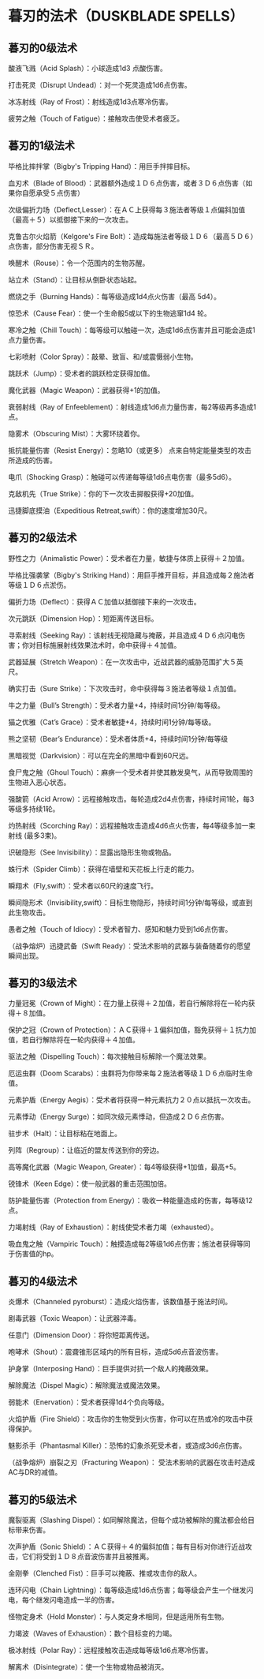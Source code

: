 # 暮刃的法术（DUSKBLADE SPELLS）

 

## 暮刃的0级法术

酸液飞溅（Acid Splash）：小球造成1d3 点酸伤害。

打击死灵（Disrupt Undead）：对一个死灵造成1d6点伤害。

冰冻射线（Ray of Frost）：射线造成1d3点寒冷伤害。

疲劳之触（Touch of Fatigue）：接触攻击使受术者疲乏。

 

## 暮刃的1级法术

毕格比摔拌掌（Bigby's Tripping Hand）：用巨手拌摔目标。

血刃术（Blade of Blood）：武器额外造成１Ｄ６点伤害，或者３Ｄ６点伤害（如果你自愿承受５点伤害）

次级偏折力场（Deflect,Lesser）：在ＡＣ上获得每３施法者等级１点偏斜加值（最高＋５）以抵御接下来的一次攻击。

克鲁古尔火焰箭（Kelgore's Fire Bolt）：造成每施法者等级１Ｄ６（最高５Ｄ６）点伤害，部分伤害无视ＳＲ。

唤醒术（Rouse）：令一个范围内的生物苏醒。

站立术（Stand）：让目标从倒卧状态站起。

燃烧之手（Burning Hands）：每等级造成1d4点火伤害（最高 5d4）。

惊恐术（Cause Fear）：使一个生命骰5或以下的生物逃窜1d4 轮。

寒冷之触（Chill Touch）：每等级可以触碰一次，造成1d6点伤害并且可能会造成1点力量伤害。

七彩喷射（Color Spray）：敲晕、致盲、和/或震慑弱小生物。

跳跃术（Jump）：受术者的跳跃检定获得加值。

魔化武器（Magic Weapon）：武器获得+1的加值。

衰弱射线（Ray of Enfeeblement）：射线造成1d6点力量伤害，每2等级再多造成1点。

隐雾术（Obscuring Mist）：大雾环绕着你。

抵抗能量伤害（Resist Energy）：忽略10（或更多） 点来自特定能量类型的攻击所造成的伤害。

电爪（Shocking Grasp）：触碰可以传递每等级1d6点电伤害（最多5d6）。

克敌机先（True Strike）：你的下一次攻击掷骰获得+20加值。

迅捷脚底摸油（Expeditious Retreat,swift）：你的速度增加30尺。

 

## 暮刃的2级法术

野性之力（Animalistic Power）：受术者在力量，敏捷与体质上获得＋２加值。

毕格比强袭掌（Bigby's Striking Hand）：用巨手推开目标，并且造成每２施法者等级１Ｄ６点淤伤。

偏折力场（Deflect）：获得ＡＣ加值以抵御接下来的一次攻击。

次元跳跃（Dimension Hop）：短距离传送目标。

寻索射线（Seeking Ray）：该射线无视隐藏与掩蔽，并且造成４Ｄ６点闪电伤害；你对目标施展射线效果法术时，命中获得＋４加值。

武器延展（Stretch Weapon）：在一次攻击中，近战武器的威胁范围扩大５英尺。

确实打击（Sure Strike）：下次攻击时，命中获得每３施法者等级１点加值。

牛之力量（Bull’s Strength）：受术者力量+4，持续时间1分钟/每等级。

猫之优雅（Cat’s Grace）：受术者敏捷+4，持续时间1分钟/每等级。

熊之坚韧（Bear’s Endurance）：受术者体质+4，持续时间1分钟/每等级

黑暗视觉（Darkvision）：可以在完全的黑暗中看到60尺远。

食尸鬼之触（Ghoul Touch）：麻痹一个受术者并使其散发臭气，从而导致周围的生物进入恶心状态。

强酸箭（Acid Arrow）：远程接触攻击。每轮造成2d4点伤害，持续时间1轮，每3等级多持续1轮。

灼热射线（Scorching Ray）：远程接触攻击造成4d6点火伤害，每4等级多加一束射线 (最多3束)。

识破隐形（See Invisibility）：显露出隐形生物或物品。

蛛行术（Spider Climb）：获得在墙壁和天花板上行走的能力。

瞬翔术（Fly,swift）：受术者以60尺的速度飞行。

瞬间隐形术（Invisibility,swift）：目标生物隐形，持续时间1分钟/每等级，或直到此生物攻击。

愚者之触（Touch of Idiocy）：受术者智力、感知和魅力受到1d6点伤害。

（战争熔炉）迅捷武备（Swift Ready）：受法术影响的武器与装备随着你的愿望瞬间出现。

 

## 暮刃的3级法术

力量冠冕（Crown of Might）：在力量上获得＋２加值，若自行解除将在一轮内获得＋８加值。

保护之冠（Crown of Protection）：ＡＣ获得＋１偏斜加值，豁免获得＋１抗力加值，若自行解除将在一轮内获得＋４加值。

驱法之触（Dispelling Touch）：每次接触目标解除一个魔法效果。

厄运虫群（Doom Scarabs）：虫群将为你带来每２施法者等级１Ｄ６点临时生命值。

元素护盾（Energy Aegis）：受术者将获得一种元素抗力２０点以抵抗一次攻击。

元素悸动（Energy Surge）：如同次级元素悸动，但造成２Ｄ６点伤害。

驻步术（Halt）：让目标粘在地面上。

列阵（Regroup）：让临近的盟友传送到你的旁边。

高等魔化武器（Magic Weapon, Greater）：每4等级获得+1加值，最高+5。

锐锋术（Keen Edge）：使一般武器的重击范围加倍。

防护能量伤害（Protection from Energy）：吸收一种能量造成的伤害，每等级12点。

力竭射线（Ray of Exhaustion）：射线使受术者力竭（exhausted）。

吸血鬼之触（Vampiric Touch）：触摸造成每2等级1d6点伤害；施法者获得等同于伤害值的hp。

 

## 暮刃的4级法术

炎爆术（Channeled pyroburst）：造成火焰伤害，该数值基于施法时间。

剧毒武器（Toxic Weapon）：让武器淬毒。

任意门（Dimension Door）：将你短距离传送。

咆哮术（Shout）：震聋锥形区域内的所有目标，造成5d6点音波伤害。

护身掌（Interposing Hand）：巨手提供对抗一个敌人的掩蔽效果。

解除魔法（Dispel Magic）：解除魔法或魔法效果。

弱能术（Enervation）：受术者获得1d4个负向等级。

火焰护盾（Fire Shield）：攻击你的生物受到火伤害，你可以在热或冷的攻击中获得保护。

魅影杀手（Phantasmal Killer）：恐怖的幻象杀死受术者，或造成3d6点伤害。

（战争熔炉）崩裂之刃（Fracturing Weapon）： 受法术影响的武器在攻击时造成AC与DR的减值。

 

## 暮刃的5级法术

魔裂驱离（Slashing Dispel）：如同解除魔法，但每个成功被解除的魔法都会给目标带来伤害。

次声护盾（Sonic Shield）：ＡＣ获得＋４的偏斜加值；每有目标对你进行近战攻击，它们将受到１Ｄ８点音波伤害并且被推离。

金刚拳（Clenched Fist）：巨手可以掩蔽、推或攻击你的敌人。

连环闪电（Chain Lightning）：每等级造成1d6点伤害；每等级会产生一个继发闪电，每个继发闪电造成一半的伤害。

怪物定身术（Hold Monster）：与人类定身术相同，但是适用所有生物。

力竭波（Waves of Exhaustion）：数个目标变的力竭。

极冰射线（Polar Ray）：远程接触攻击造成每等级1d6点寒冷伤害。

解离术（Disintegrate）：使一个生物或物品被消灭。

 

 